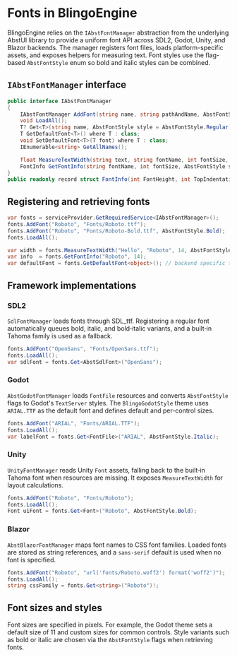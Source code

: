 # Fonts in BlingoEngine

BlingoEngine relies on the `IAbstFontManager` abstraction from the underlying AbstUI library to provide a uniform font API across SDL2, Godot, Unity, and Blazor backends. The manager registers font files, loads platform-specific assets, and exposes helpers for measuring text. Font styles use the flag-based `AbstFontStyle` enum so bold and italic styles can be combined.

## `IAbstFontManager` interface

```csharp
public interface IAbstFontManager
{
    IAbstFontManager AddFont(string name, string pathAndName, AbstFontStyle style = AbstFontStyle.Regular);
    void LoadAll();
    T? Get<T>(string name, AbstFontStyle style = AbstFontStyle.Regular) where T : class;
    T GetDefaultFont<T>() where T : class;
    void SetDefaultFont<T>(T font) where T : class;
    IEnumerable<string> GetAllNames();

    float MeasureTextWidth(string text, string fontName, int fontSize, AbstFontStyle style = AbstFontStyle.Regular);
    FontInfo GetFontInfo(string fontName, int fontSize, AbstFontStyle style = AbstFontStyle.Regular);
}
public readonly record struct FontInfo(int FontHeight, int TopIndentation);
```

## Registering and retrieving fonts

```csharp
var fonts = serviceProvider.GetRequiredService<IAbstFontManager>();
fonts.AddFont("Roboto", "Fonts/Roboto.ttf");
fonts.AddFont("Roboto", "Fonts/Roboto-Bold.ttf", AbstFontStyle.Bold);
fonts.LoadAll();

var width = fonts.MeasureTextWidth("Hello", "Roboto", 14, AbstFontStyle.Bold);
var info  = fonts.GetFontInfo("Roboto", 14);
var defaultFont = fonts.GetDefaultFont<object>(); // backend specific type
```

## Framework implementations

### SDL2
`SdlFontManager` loads fonts through SDL_ttf. Registering a regular font automatically queues bold, italic, and bold‑italic variants, and a built‑in Tahoma family is used as a fallback.

```csharp
fonts.AddFont("OpenSans", "Fonts/OpenSans.ttf");
fonts.LoadAll();
var sdlFont = fonts.Get<AbstSdlFont>("OpenSans");
```

### Godot
`AbstGodotFontManager` loads `FontFile` resources and converts `AbstFontStyle` flags to Godot's `TextServer` styles. The `BlingoGodotStyle` theme uses `ARIAL.TTF` as the default font and defines default and per-control sizes.

```csharp
fonts.AddFont("ARIAL", "Fonts/ARIAL.TTF");
fonts.LoadAll();
var labelFont = fonts.Get<FontFile>("ARIAL", AbstFontStyle.Italic);
```

### Unity
`UnityFontManager` reads Unity `Font` assets, falling back to the built‑in Tahoma font when resources are missing. It exposes `MeasureTextWidth` for layout calculations.

```csharp
fonts.AddFont("Roboto", "Fonts/Roboto");
fonts.LoadAll();
Font uiFont = fonts.Get<Font>("Roboto", AbstFontStyle.Bold);
```

### Blazor
`AbstBlazorFontManager` maps font names to CSS font families. Loaded fonts are stored as string references, and a `sans-serif` default is used when no font is specified.

```csharp
fonts.AddFont("Roboto", "url('fonts/Roboto.woff2') format('woff2')");
fonts.LoadAll();
string cssFamily = fonts.Get<string>("Roboto")!;
```

## Font sizes and styles

Font sizes are specified in pixels. For example, the Godot theme sets a default size of 11 and custom sizes for common controls. Style variants such as bold or italic are chosen via the `AbstFontStyle` flags when retrieving fonts.

